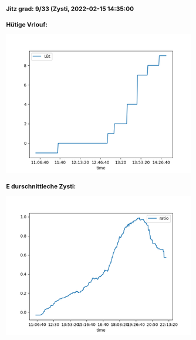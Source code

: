 ### Jitz grad: 9/33 (Zysti, 2022-02-15 14:35:00

### Hütige Vrlouf:
![Graph](Today.png)

### E durschnittleche Zysti:
![Graph](Zysti.png)